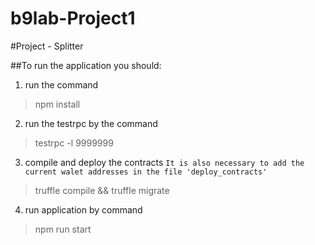 # b9lab-Project1
#Project - Splitter

##To run the application you should:
1. run the command 
> npm install
2. run the testrpc by the command 
> testrpc -l 9999999
3. compile and deploy the contracts 
`It is also necessary to add the current walet addresses in the file 'deploy_contracts'`

> truffle compile && truffle migrate
4. run application by command 
> npm run start